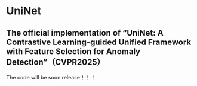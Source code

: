 # UniNet
## The official implementation of “UniNet: A Contrastive Learning-guided Unified Framework with Feature Selection for Anomaly Detection”（CVPR2025）

The code will be soon release！！！
